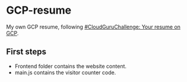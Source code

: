 # GCP-resume
My own GCP resume, following [#CloudGuruChallenge: Your resume on GCP](https://acloudguru.com/blog/engineering/cloudguruchallenge-your-resume-on-gcp).

## First steps

- Frontend folder contains the website content.
- main.js contains the visitor counter code.